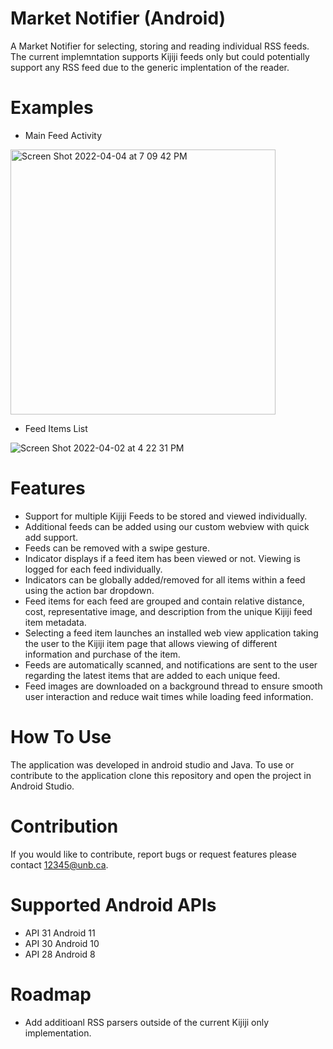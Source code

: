 # Market Notifier (Android)
A Market Notifier for selecting, storing and reading individual RSS feeds. The current implemntation supports Kijiji feeds only but could potentially support any RSS feed due to the generic implentation of the reader. 

# Examples 
- Main Feed Activity 


<img width="424" alt="Screen Shot 2022-04-04 at 7 09 42 PM" src="https://user-images.githubusercontent.com/93284303/161640395-69df2c2a-2fa2-4c3a-a29b-16c72ef212a8.png">




- Feed Items List 


![Screen Shot 2022-04-02 at 4 22 31 PM](https://user-images.githubusercontent.com/93284303/161398184-387f4913-4761-4038-bc26-2a29b08f2c2f.png)


# Features 
- Support for multiple Kijiji Feeds to be stored and viewed individually.
- Additional feeds can be added using our custom webview with quick add support.  
- Feeds can be removed with a swipe gesture.  
- Indicator displays if a feed item has been viewed or not. Viewing is logged for each feed individually.  
- Indicators can be globally added/removed for all items within a feed using the action bar dropdown.  
- Feed items for each feed are grouped and contain relative distance, cost, representative image, and description from the unique Kijiji feed item metadata.  
- Selecting a feed item launches an installed web view application taking the user to the Kijiji item page that allows viewing of different information and purchase of the item.
- Feeds are automatically scanned, and notifications are sent to the user regarding the latest items that are added to each unique feed.  
- Feed images are downloaded on a background thread to ensure smooth user interaction and reduce wait times while loading feed information.  

# How To Use
The application was developed in android studio and Java. To use or contribute to the application clone this repository and open the project in Android Studio. 

# Contribution 
If you would like to contribute, report bugs or request features please contact 12345@unb.ca. 

# Supported Android APIs
- API 31 Android 11  
- API 30 Android 10  
- API 28 Android 8 

# Roadmap 
- Add additioanl RSS parsers outside of the current Kijiji only implementation.  
